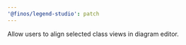 ```yaml
---
'@finos/legend-studio': patch
---
```


Allow users to align selected class views in diagram editor.

